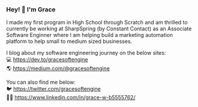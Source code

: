 ### Hey! 👋 I'm Grace

I made my first program in High School through Scratch and am thrilled to currently be working at SharpSpring (by Constant Contact) as an Associate Software Enginner where I am helping build a marketing automation platform to help small to medium sized businesses.

I blog about my software engineering journey on the below sites: <br/>
:computer: https://dev.to/gracesoftengine <br/>
🌎 https://medium.com/@gracesoftengine <br/>

You can also find me below: <br/>
🐦 https://twitter.com/gracesoftengine <br/>
👩‍💻 https://www.linkedin.com/in/grace-w-b5555762/ <br/>
